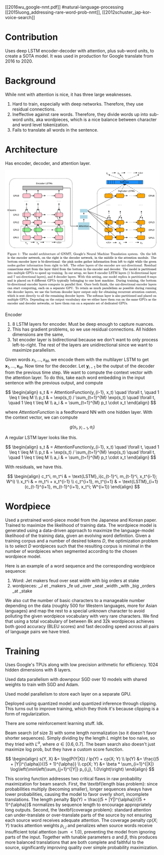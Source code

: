 [[2016wu_google-nmt.pdf]]
#natural-language-processing
[[2015luong_addressing-rare-word-prob-nmt]], [[2012schuster_jap-kor-voice-search]]

# Contribution 

   Uses deep LSTM encoder-decoder with attention, plus sub-word units, to create a SOTA model. It was used in production for Google translate from 2016 to 2020. 

# Background 

   While nmt with attention is nice, it has three large weaknesses. 
   1. Hard to train, especially with deep networks. Therefore, they use residual connections. 
   2. Ineffective against rare words. Therefore, they divide words up into sub-word units, aka wordpieces, which is a nice balance between character and word level tokenization. 
   3. Fails to translate all words in the sentence.  

# Architecture  

   Has encoder, decoder, and attention layer. 

   ![image](google-nmt-arch.png)

   Encoder 
   1. 8 LSTM layers for encoder. Must be deep enough to capture nuances. 
   2. This has gradient problems, so we use residual connections. All hidden dimensions are the same, 
   3. 1st encoder layer is bidirectional because we don't want to only process left-to-right. The rest of the layers are unidirectional since we want to maximize parallelism.  

   Given words $x_1, \ldots, x_M$, we encode them with the multilayer LSTM to get $\mathbf{x}_1, \ldots, \mathbf{x}_M$. Now time for the decoder. Let $\mathbf{y}_{i-1}$ be the output of the decoder from the previous time step. We want to compute the context vector with the attention layer. To do this, take each word embedding in the input sentence with the previous output, and compute 

   $$ 
   \begin{align}
      s_t & = AttentionFunction(y_{i-1}, x_t) \quad \forall t, \quad 1 \leq t \leq M \\
      p_t & = \exp(s_t) / \sum_{t=1}^{M} \exp(s_t) \quad \forall t, \quad 1 \leq t \leq M \\
      a_i & = \sum_{t=1}^{M} p_t \cdot x_t
   \end{align}
   $$

   where $AttentionFunction$ is a feedforward NN with one hidden layer. With the context vector, we can compute 
   
   $$
      g(s_i, y_{i-1}, a_i)
   $$

   A regular LSTM layer looks like this. 

   $$
   \begin{align}
      s_t & = AttentionFunction(y_{i-1}, x_t) \quad \forall t, \quad 1 \leq t \leq M \\ 
      p_t & = \exp(s_t) / \sum_{t=1}^{M} \exp(s_t) \quad \forall t, \quad 1 \leq t \leq M \\ 
      a_i & = \sum_{t=1}^{M} p_t \cdot x_t
   \end{align}
   $$

   With residuals, we have this. 

   $$ 
   \begin{align}
      c_t^i, m_t^i & = \text{LSTM}_i(c_{t-1}^i, m_{t-1}^i, x_t^{i-1}; W^i) \\ 
      x_t^i & = m_t^i + x_t^{i-1} \\ 
      c_t^{i+1}, m_t^{i+1} & = \text{LSTM}_{i+1}(c_{t-1}^{i+1}, m_{t-1}^{i+1}, x_t^i; W^{i+1})
   \end{align}
   $$

# Wordpiece 

   Used a pretrained word-piece model from the Japanese and Korean paper. Trained to maximize the likelihood of training data. The wordpiece model is generated using a data-driven approach to maximize the language-model likelihood of the training data, given an evolving word definition. Given a training corpus and a number of desired tokens $D$, the optimization problem is to select $D$ wordpieces such that the resulting corpus is minimal in the number of wordpieces when segmented according to the chosen wordpiece model.

   Here is an example of a word sequence and the corresponding wordpiece sequence:
   1. Word: Jet makers feud over seat width with big orders at stake
   2. wordpieces: _J et _makers _fe ud _over _seat _width _with _big _orders _at _stake

   We also cut the number of basic characters to a manageable number depending on the data (roughly 500 for Western languages, more for Asian languages) and map the rest to a special unknown character to avoid polluting the given wordpiece vocabulary with very rare characters. We find that using a total vocabulary of between 8k and 32k wordpieces achieves both good accuracy (BLEU scores) and fast decoding speed across all pairs of language pairs we have tried.


# Training 

   Uses Google's TPUs along with low precision arithmetic for efficiency. 1024 hidden dimensions with 8 layers. 

   Used data parallelism with downpour SGD over 10 models with shared weights to train with SGD and Adam. 

   Used model parallelism to store each layer on a separate GPU. 

   Deployed using quantized model and quantized inference through clipping. This turns out to improve training, which they think it's because clipping is a form of regularization. 

   There are some reinforcement learning stuff. Idk. 

   Beam search (of size 3) with some length normalization (so it doesn't favor shorter sequences). Simply dividing by the length $L$ might be too naive, so they tried with $L^\alpha$, where $\alpha \in [0.6, 0.7]$. The beam search also doesn't just maximize log prob, but they have a custom score function. 

   $$
   \begin{align}
      s(Y, X) &= \log(P(Y|X)) / lp(Y) + cp(X; Y) \\
      lp(Y) &= \frac{(5 + |Y|)^{\alpha}}{(5 + 1)^{\alpha}} \\
      cp(X; Y) &= \beta * \sum_{i=1}^{|X|} \log\left(\min\left(\sum_{j=1}^{|Y|} p_{i,j}, 1.0\right)\right)
   \end{align}
   $$
   
   This scoring function addresses two critical flaws in raw probability maximization for beam search. First, the \textbf{length bias problem}: since probabilities multiply (becoming smaller), longer sequences always have lower probabilities, causing the model to favor overly short, incomplete translations. The length penalty $lp(Y) = \frac{(5 + |Y|)^{\alpha}}{(5 + 1)^{\alpha}}$ normalizes by sequence length to encourage appropriately long outputs. Second, the \textbf{coverage problem}: standard attention can under-translate or over-translate parts of the source by not ensuring each source word receives adequate attention. The coverage penalty $cp(X; Y)$ tracks attention weights $p_{i,j}$ and penalizes when source words receive insufficient total attention (sum $< 1.0$), preventing the model from ignoring parts of the input. Together with tunable parameters $\alpha$ and $\beta$, this produces more balanced translations that are both complete and faithful to the source, significantly improving quality over simple probability maximization.
